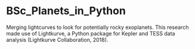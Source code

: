 # BSc_Planets_in_Python
Merging lightcurves to look for potentially rocky exoplanets.
This research made use of Lightkurve, a Python package for Kepler and TESS data analysis (Lightkurve Collaboration, 2018).
